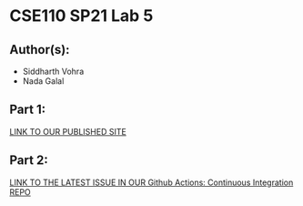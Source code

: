 # CSE110 SP21 Lab 5

## Author(s):
- Siddharth Vohra
- Nada Galal

## Part 1:

[LINK TO OUR PUBLISHED SITE](https://nadagehad01.github.io/Lab5/)

## Part 2:

[LINK TO THE LATEST ISSUE IN OUR Github Actions: Continuous Integration REPO](https://github.com/nadagehad01/github-actions-for-ci/issues/7)